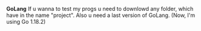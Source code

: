 **GoLang**
If u wanna to test my progs u need to downlowd any folder, which have in the name "project". Also u need a last version of GoLang. (Now, I'm using Go 1.18.2)
